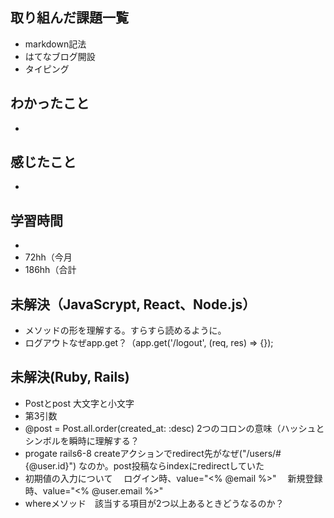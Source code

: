 ## 取り組んだ課題一覧
- markdown記法
- はてなブログ開設
- タイピング
## わかったこと
-
## 感じたこと
- 
## 学習時間
- 
- 72hh（今月
- 186hh（合計

## 未解決（JavaScrypt, React、Node.js）
- メソッドの形を理解する。すらすら読めるように。
- ログアウトなぜapp.get？（app.get('/logout', (req, res) => {});
## 未解決(Ruby, Rails)
- Postとpost 大文字と小文字
- 第3引数
- @post = Post.all.order(created_at: :desc) 2つのコロンの意味（ハッシュとシンボルを瞬時に理解する？
- progate rails6-8 createアクションでredirect先がなぜ("/users/#{@user.id}") なのか。post投稿ならindexにredirectしていた
- 初期値の入力について
　ログイン時、value="<% @email %>"
　新規登録時、value="<% @user.email %>"
- whereメソッド　該当する項目が2つ以上あるときどうなるのか？
